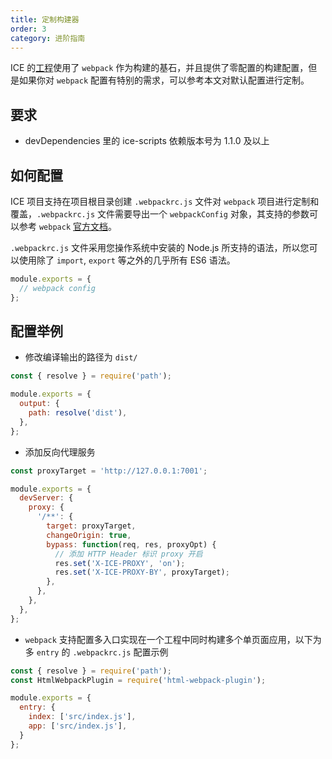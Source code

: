 ```yaml
---
title: 定制构建器
order: 3
category: 进阶指南
---
```


ICE 的[工程](https://github.com/alibaba/ice/tree/master/tools/ice-scripts)使用了 `webpack` 作为构建的基石，并且提供了零配置的构建配置，但是如果你对 `webpack` 配置有特别的需求，可以参考本文对默认配置进行定制。

## 要求

* devDependencies 里的 ice-scripts 依赖版本号为 1.1.0 及以上

## 如何配置

ICE 项目支持在项目根目录创建 `.webpackrc.js` 文件对 `webpack` 项目进行定制和覆盖，`.webpackrc.js` 文件需要导出一个 `webpackConfig` 对象，其支持的参数可以参考 `webpack` [官方文档](https://webpack.js.org/concepts/output/)。

`.webpackrc.js` 文件采用您操作系统中安装的 Node.js 所支持的语法，所以您可以使用除了 `import`, `export` 等之外的几乎所有 ES6 语法。

```js
module.exports = {
  // webpack config
};
```

## 配置举例

* 修改编译输出的路径为 `dist/`

```js
const { resolve } = require('path');

module.exports = {
  output: {
    path: resolve('dist'),
  },
};
```

* 添加反向代理服务

```js
const proxyTarget = 'http://127.0.0.1:7001';

module.exports = {
  devServer: {
    proxy: {
      '/**': {
        target: proxyTarget,
        changeOrigin: true,
        bypass: function(req, res, proxyOpt) {
          // 添加 HTTP Header 标识 proxy 开启
          res.set('X-ICE-PROXY', 'on');
          res.set('X-ICE-PROXY-BY', proxyTarget);
        },
      },
    },
  },
};
```

* `webpack` 支持配置多入口实现在一个工程中同时构建多个单页面应用，以下为多 `entry` 的 `.webpackrc.js` 配置示例

```js
const { resolve } = require('path');
const HtmlWebpackPlugin = require('html-webpack-plugin');

module.exports = {
  entry: {
    index: ['src/index.js'],
    app: ['src/index.js'],
  }
};
```

